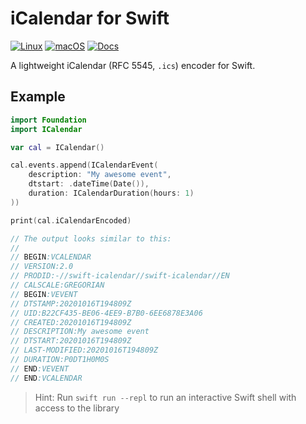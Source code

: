# iCalendar for Swift

[![Linux](https://github.com/fwcd/swift-icalendar/workflows/Linux/badge.svg)](https://github.com/fwcd/swift-icalendar/actions)
[![macOS](https://github.com/fwcd/swift-icalendar/workflows/macOS/badge.svg)](https://github.com/fwcd/swift-icalendar/actions)
[![Docs](https://github.com/fwcd/swift-icalendar/workflows/Docs/badge.svg)](https://fwcd.github.io/swift-icalendar)

A lightweight iCalendar (RFC 5545, `.ics`) encoder for Swift.

## Example

```swift
import Foundation
import ICalendar

var cal = ICalendar()

cal.events.append(ICalendarEvent(
    description: "My awesome event",
    dtstart: .dateTime(Date()),
    duration: ICalendarDuration(hours: 1)
))

print(cal.iCalendarEncoded)

// The output looks similar to this:
//
// BEGIN:VCALENDAR
// VERSION:2.0
// PRODID:-//swift-icalendar//swift-icalendar//EN
// CALSCALE:GREGORIAN
// BEGIN:VEVENT
// DTSTAMP:20201016T194809Z
// UID:B22CF435-BE06-4EE9-B7B0-6EE6878E3A06
// CREATED:20201016T194809Z
// DESCRIPTION:My awesome event
// DTSTART:20201016T194809Z
// LAST-MODIFIED:20201016T194809Z
// DURATION:P0DT1H0M0S
// END:VEVENT
// END:VCALENDAR
```

> Hint: Run `swift run --repl` to run an interactive Swift shell with access to the library
